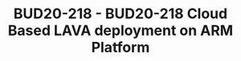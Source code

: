 ---
categories:
- bud20
description: LAVA (a distributed test framework) is widely used in the Open Source
  community for testing. It is also catching up fast in the Industry. NXP is a leading
  company whose has a wide portfolio of ARM processor boards. NXP has a Public LAVA
  server that is used by LKFT to run various Linux kernel tests on NXP boards.<br><br>LAVA
  is traditionally supported on Debian and more recently a Docker image is available
  that can run on any<br>architecture and operating system.<br><br>The demo aims to
  run LAVA on ARM based platform (LX2160(Server)/ LS1046(Dispatcher)) there by providing<br>an
  end-to-end ARM solution (LAVA-IN-A-BOX). Another goal of the demo is to manage such
  a deployment<br>using any cloud orchestration (for example, NXP’s EdgeScale) to
  securely manage devices and applications.<br><br>The main advantage is that although
  LAVA is deployed globally, maintenance of Servers and Dispatchers can be managed
  securely from a central location thereby significantly reducing the cost and time
  for companies.
image:
  featured: 'true'
  path: https://static.linaro.org/connect/bud20/images/BUD20-218.png
session_id: BUD20-218
session_speakers:
- speaker_bio: Manager at NXP
  speaker_company: NXP
  speaker_image: http://avatars.sched.co/3/6d/2760058/avatar.jpg.320x320px.jpg?f17
  speaker_name: TV Rao
  speaker_position: Director
  speaker_role: attendee, speaker
session_track: Automation & CI
tag: session
tags: Automation & CI
title: BUD20-218 - BUD20-218 Cloud Based LAVA deployment on ARM Platform
---